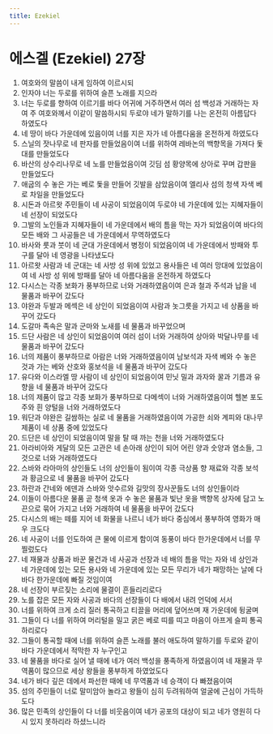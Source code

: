 ```yaml
---
title: Ezekiel
---
```


# 에스겔 (Ezekiel) 27장
1. 여호와의 말씀이 내게 임하여 이르시되
1. 인자야 너는 두로를 위하여 슬픈 노래를 지으라
1. 너는 두로를 향하여 이르기를 바다 어귀에 거주하면서 여러 섬 백성과 거래하는 자여 주 여호와께서 이같이 말씀하시되 두로야 네가 말하기를 나는 온전히 아름답다 하였도다
1. 네 땅이 바다 가운데에 있음이여 너를 지은 자가 네 아름다움을 온전하게 하였도다
1. 스닐의 잣나무로 네 판자를 만들었음이여 너를 위하여 레바논의 백향목을 가져다 돛대를 만들었도다
1. 바산의 상수리나무로 네 노를 만들었음이여 깃딤 섬 황양목에 상아로 꾸며 갑판을 만들었도다
1. 애굽의 수 놓은 가는 베로 돛을 만들어 깃발을 삼았음이여 엘리사 섬의 청색 자색 베로 차일을 만들었도다
1. 시돈과 아르왓 주민들이 네 사공이 되었음이여 두로야 네 가운데에 있는 지혜자들이 네 선장이 되었도다
1. 그발의 노인들과 지혜자들이 네 가운데에서 배의 틈을 막는 자가 되었음이여 바다의 모든 배와 그 사공들은 네 가운데에서 무역하였도다
1. 바사와 룻과 붓이 네 군대 가운데에서 병정이 되었음이여 네 가운데에서 방패와 투구를 달아 네 영광을 나타냈도다
1. 아르왓 사람과 네 군대는 네 사방 성 위에 있었고 용사들은 네 여러 망대에 있었음이여 네 사방 성 위에 방패를 달아 네 아름다움을 온전하게 하였도다
1. 다시스는 각종 보화가 풍부하므로 너와 거래하였음이여 은과 철과 주석과 납을 네 물품과 바꾸어 갔도다
1. 야완과 두발과 메섹은 네 상인이 되었음이여 사람과 놋그릇을 가지고 네 상품을 바꾸어 갔도다
1. 도갈마 족속은 말과 군마와 노새를 네 물품과 바꾸었으며
1. 드단 사람은 네 상인이 되었음이여 여러 섬이 너와 거래하여 상아와 박달나무를 네 물품과 바꾸어 갔도다
1. 너의 제품이 풍부하므로 아람은 너와 거래하였음이여 남보석과 자색 베와 수 놓은 것과 가는 베와 산호와 홍보석을 네 물품과 바꾸어 갔도다
1. 유다와 이스라엘 땅 사람이 네 상인이 되었음이여 민닛 밀과 과자와 꿀과 기름과 유향을 네 물품과 바꾸어 갔도다
1. 너의 제품이 많고 각종 보화가 풍부하므로 다메섹이 너와 거래하였음이여 헬본 포도주와 흰 양털을 너와 거래하였도다
1. 워단과 야완은 길쌈하는 실로 네 물품을 거래하였음이여 가공한 쇠와 계피와 대나무 제품이 네 상품 중에 있었도다
1. 드단은 네 상인이 되었음이여 말을 탈 때 까는 천을 너와 거래하였도다
1. 아라비아와 게달의 모든 고관은 네 손아래 상인이 되어 어린 양과 숫양과 염소들, 그것으로 너와 거래하였도다
1. 스바와 라아마의 상인들도 너의 상인들이 됨이여 각종 극상품 향 재료와 각종 보석과 황금으로 네 물품을 바꾸어 갔도다
1. 하란과 간네와 에덴과 스바와 앗수르와 길맛의 장사꾼들도 너의 상인들이라
1. 이들이 아름다운 물품 곧 청색 옷과 수 놓은 물품과 빛난 옷을 백향목 상자에 담고 노끈으로 묶어 가지고 너와 거래하여 네 물품을 바꾸어 갔도다
1. 다시스의 배는 떼를 지어 네 화물을 나르니 네가 바다 중심에서 풍부하여 영화가 매우 크도다
1. 네 사공이 너를 인도하여 큰 물에 이르게 함이여 동풍이 바다 한가운데에서 너를 무찔렀도다
1. 네 재물과 상품과 바꾼 물건과 네 사공과 선장과 네 배의 틈을 막는 자와 네 상인과 네 가운데에 있는 모든 용사와 네 가운데에 있는 모든 무리가 네가 패망하는 날에 다 바다 한가운데에 빠질 것임이여
1. 네 선장이 부르짖는 소리에 물결이 흔들리리로다
1. 노를 잡은 모든 자와 사공과 바다의 선장들이 다 배에서 내려 언덕에 서서
1. 너를 위하여 크게 소리 질러 통곡하고 티끌을 머리에 덮어쓰며 재 가운데에 뒹굴며
1. 그들이 다 너를 위하여 머리털을 밀고 굵은 베로 띠를 띠고 마음이 아프게 슬피 통곡하리로다
1. 그들이 통곡할 때에 너를 위하여 슬픈 노래를 불러 애도하여 말하기를 두로와 같이 바다 가운데에서 적막한 자 누구인고
1. 네 물품을 바다로 실어 낼 때에 네가 여러 백성을 풍족하게 하였음이여 네 재물과 무역품이 많으므로 세상 왕들을 풍부하게 하였었도다
1. 네가 바다 깊은 데에서 파선한 때에 네 무역품과 네 승객이 다 빠졌음이여
1. 섬의 주민들이 너로 말미암아 놀라고 왕들이 심히 두려워하여 얼굴에 근심이 가득하도다
1. 많은 민족의 상인들이 다 너를 비웃음이여 네가 공포의 대상이 되고 네가 영원히 다시 있지 못하리라 하셨느니라